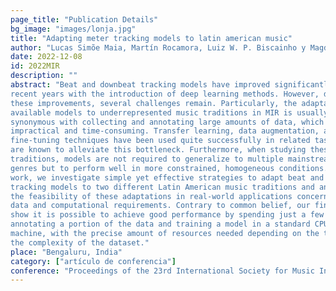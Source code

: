 ```yaml
---
page_title: "Publication Details"
bg_image: "images/lonja.jpg" 
title: "Adapting meter tracking models to latin american music"  
author: "Lucas Simõe Maia, Martín Rocamora, Luiz W. P. Biscainho y Magdalena Fuentes"  
date: 2022-12-08 
id: 2022MIR
description: ""
abstract: "Beat and downbeat tracking models have improved significantly in
recent years with the introduction of deep learning methods. However, despite
these improvements, several challenges remain. Particularly, the adaptation of
available models to underrepresented music traditions in MIR is usually
synonymous with collecting and annotating large amounts of data, which is
impractical and time-consuming. Transfer learning, data augmentation, and
fine-tuning techniques have been used quite successfully in related tasks and
are known to alleviate this bottleneck. Furthermore, when studying these music
traditions, models are not required to generalize to multiple mainstream music
genres but to perform well in more constrained, homogeneous conditions. In this
work, we investigate simple yet effective strategies to adapt beat and downbeat
tracking models to two different Latin American music traditions and analyze
the feasibility of these adaptations in real-world applications concerning the
data and computational requirements. Contrary to common belief, our findings
show it is possible to achieve good performance by spending just a few minutes
annotating a portion of the data and training a model in a standard CPU
machine, with the precise amount of resources needed depending on the task and
the complexity of the dataset."  
place: "Bengaluru, India"  
category: ["artículo de conferencia"] 
conference: "Proceedings of the 23rd International Society for Music Information Retrieval Conference"  
---
```

